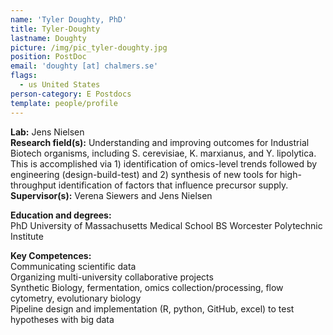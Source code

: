 ```yaml
---
name: 'Tyler Doughty, PhD'
title: Tyler-Doughty
lastname: Doughty
picture: /img/pic_tyler-doughty.jpg
position: PostDoc
email: 'doughty [at] chalmers.se'
flags:
  - us United States
person-category: E Postdocs
template: people/profile
---
```


**Lab:** Jens Nielsen  
**Research field(s):** Understanding and improving outcomes for Industrial Biotech organisms, including S. cerevisiae, K. marxianus,  and Y. lipolytica. This is accomplished via 1) identification of omics-level trends followed by engineering (design-build-test) and 2) synthesis of new tools for high-throughput identification of factors that influence precursor supply.  
**Supervisor(s):** Verena Siewers and Jens Nielsen

**Education and degrees:**   
PhD University of Massachusetts Medical School
BS Worcester Polytechnic Institute

**Key Competences:**   
Communicating scientific data  
Organizing multi-university collaborative projects  
Synthetic Biology, fermentation, omics collection/processing, flow cytometry, evolutionary biology  
Pipeline design and implementation (R, python, GitHub, excel) to test hypotheses with big data

